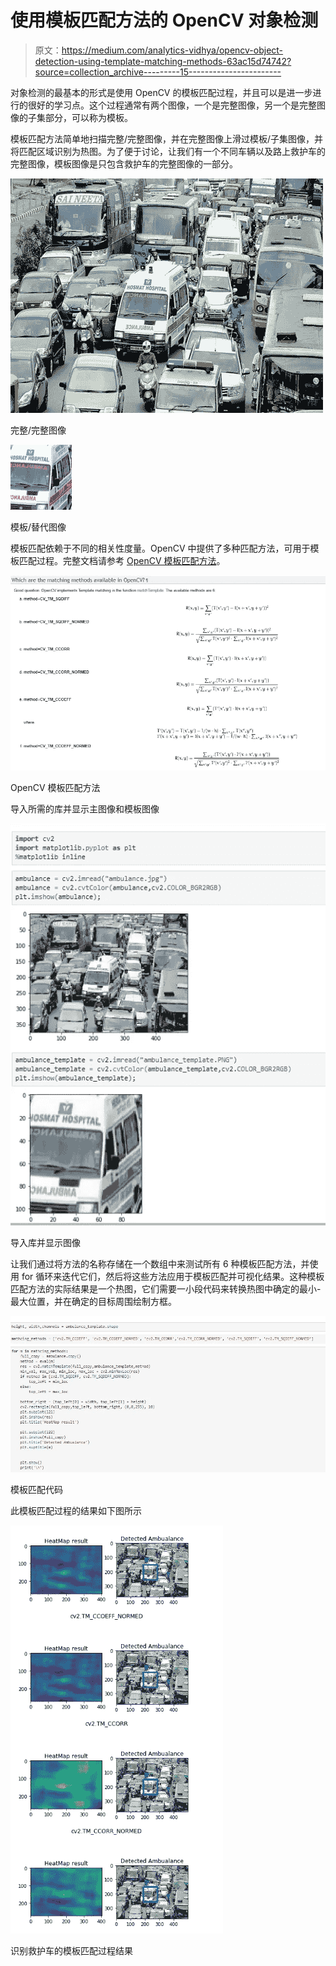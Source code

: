 # 使用模板匹配方法的 OpenCV 对象检测

> 原文：<https://medium.com/analytics-vidhya/opencv-object-detection-using-template-matching-methods-63ac15d74742?source=collection_archive---------15----------------------->

对象检测的最基本的形式是使用 OpenCV 的模板匹配过程，并且可以是进一步进行的很好的学习点。这个过程通常有两个图像，一个是完整图像，另一个是完整图像的子集部分，可以称为模板。

模板匹配方法简单地扫描完整/完整图像，并在完整图像上滑过模板/子集图像，并将匹配区域识别为热图。为了便于讨论，让我们有一个不同车辆以及路上救护车的完整图像，模板图像是只包含救护车的完整图像的一部分。

![](img/6636c12a6d2d75fe3cb4d13b6469a69f.png)

完整/完整图像

![](img/0a4d2ee8ef6e3b4f64bf80f84ea2ce80.png)

模板/替代图像

模板匹配依赖于不同的相关性度量。OpenCV 中提供了多种匹配方法，可用于模板匹配过程。完整文档请参考 [OpenCV 模板匹配方法](https://docs.opencv.org/2.4/doc/tutorials/imgproc/histograms/template_matching/template_matching.html)。

![](img/5faebf34dbb5620659166f5b7937e4ae.png)

OpenCV 模板匹配方法

导入所需的库并显示主图像和模板图像

![](img/daf09b7cb62da7e09772174ddebb816b.png)

导入库并显示图像

让我们通过将方法的名称存储在一个数组中来测试所有 6 种模板匹配方法，并使用 for 循环来迭代它们，然后将这些方法应用于模板匹配并可视化结果。这种模板匹配方法的实际结果是一个热图，它们需要一小段代码来转换热图中确定的最小-最大位置，并在确定的目标周围绘制方框。

![](img/927ce160e090cb895a28f4de84e1d6c5.png)

模板匹配代码

此模板匹配过程的结果如下图所示

![](img/fc24c007f062491fec7870d1191c76f5.png)

识别救护车的模板匹配过程结果